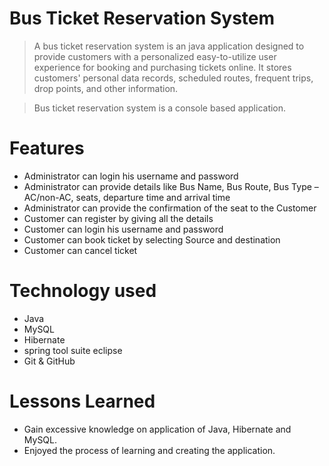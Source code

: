 

# Bus Ticket Reservation System

> A bus ticket reservation system is an java application designed to provide customers with a personalized easy-to-utilize user experience for booking and purchasing tickets online. It stores customers' personal data records, scheduled routes, frequent trips, drop points, and other information.

> Bus ticket reservation system is a console based application.

# Features

- Administrator can login his username and password
- Administrator can provide details like Bus Name, Bus Route, Bus Type –AC/non-AC, seats, departure time and arrival time
- Administrator can provide the confirmation of the seat to the Customer
- Customer can register by giving all the details
- Customer can login his username and password
- Customer can book ticket by selecting Source and destination
- Customer can cancel ticket

# Technology used 

- Java
- MySQL
- Hibernate
- spring tool suite eclipse
- Git & GitHub

# Lessons Learned

- Gain excessive knowledge on application of Java, Hibernate and MySQL.
- Enjoyed the process of learning and creating the application.
